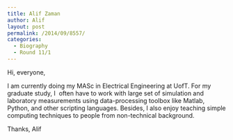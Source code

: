 ```yaml
---
title: Alif Zaman
author: Alif
layout: post
permalink: /2014/09/8557/
categories:
  - Biography
  - Round 11/1
---
```

Hi, everyone,

I am currently doing my MASc in Electrical Engineering at UofT. For my graduate study, I  often have to work with large set of simulation and laboratory measurements using data-processing toolbox like Matlab, Python, and other scripting languages. Besides, I also enjoy teaching simple computing techniques to people from non-technical background.

Thanks, Alif